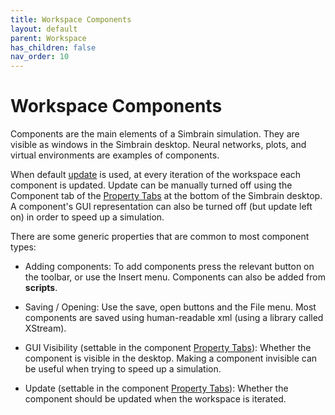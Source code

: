 ```yaml
---
title: Workspace Components
layout: default
parent: Workspace
has_children: false
nav_order: 10
---
```


# Workspace Components

Components are the main elements of a Simbrain simulation. They are visible as windows in the Simbrain desktop. Neural networks, plots, and virtual environments are examples of components.

When default [update](update.html) is used, at every iteration of the workspace each component is updated. Update can be manually turned off using the Component tab of the [Property Tabs](propertyTabs.html) at the bottom of the Simbrain desktop. A component's GUI representation can also be turned off (but update left on) in order to speed up a simulation.

There are some generic properties that are common to most component types:

<!-- Missing "scripts" page?  https://simbrain.net/Documentation/v3/Pages/Scripting.html -->

- Adding components: To add components press the relevant button on the toolbar, or use the Insert menu. Components can also be added from **scripts**.

- Saving / Opening: Use the save, open buttons and the File menu.  Most components are saved using human-readable xml (using a library called XStream).

- GUI Visibility (settable in the component [Property Tabs](propertyTabs.html)): Whether the component is visible in the desktop.  Making a component invisible can be useful when trying to speed up a simulation.

- Update (settable in the component [Property Tabs](propertyTabs.html)): Whether the component should be updated  when the workspace is iterated.